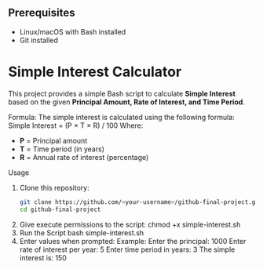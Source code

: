 ## Prerequisites
- Linux/macOS with Bash installed
- Git installed

# Simple Interest Calculator

This project provides a simple Bash script to calculate **Simple Interest** based on the given **Principal Amount, Rate of Interest, and Time Period**.

Formula:
The simple interest is calculated using the following formula:
Simple Interest = (P × T × R) / 100
Where:
- **P** = Principal amount
- **T** = Time period (in years)
- **R** = Annual rate of interest (percentage)


Usage

1. Clone this repository:
   ```bash
   git clone https://github.com/<your-username>/github-final-project.git
   cd github-final-project
2. Give execute permissions to the script:
   chmod +x simple-interest.sh
3. Run the Script
   bash simple-interest.sh
4. Enter values when prompted:
   Example:
            Enter the principal:
            1000
            Enter rate of interest per year:
            5
            Enter time period in years:
            3
            The simple interest is:
            150

    
   


